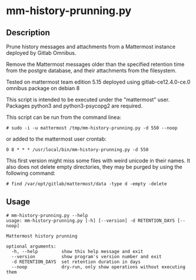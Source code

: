 mm-history-prunning.py 
======================

Description
-----------

Prune history messages and attachments from a Mattermost instance deployed by Gitlab Omnibus.

Remove the Mattermost messages older than the specified retention time from the postgre database, and their attachments from the filesystem.

Tested on mattermost team edition 5.15 deployed using gitlab-ce12.4.0-ce.0 omnibus package on debian 8

This script is intended to be executed under the "mattermost" user.
Packages python3 and python3-psycopg2 are required.

This script can be run from the command linea:

```
# sudo -i -u mattermost /tmp/mm-history-prunning.py -d 550 --noop
```

or added to the mattermost user crontab:

```
0 8 * * * /usr/local/bin/mm-history-prunning.py -d 550
```

This first version might miss some files with weird unicode in their names.
It also does not delete empty directories, they may be purged by using the following command:

```
# find /var/opt/gitlab/mattermost/data -type d -empty -delete
```


Usage
-----

```
# mm-history-prunning.py --help
usage: mm-history-prunning.py [-h] [--version] -d RETENTION_DAYS [--noop]

Mattermost history prunning

optional arguments:
  -h, --help         show this help message and exit
  --version          show program's version number and exit
  -d RETENTION_DAYS  set retention duration in days
  --noop             dry-run, only show operations without executing them
```


